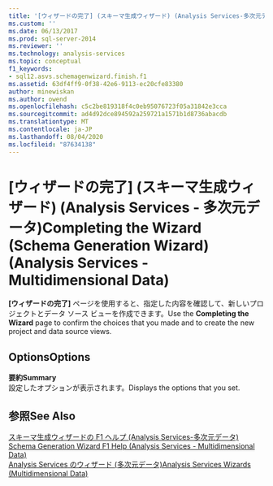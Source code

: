 ```yaml
---
title: '[ウィザードの完了] (スキーマ生成ウィザード) (Analysis Services-多次元データ) |Microsoft Docs'
ms.custom: ''
ms.date: 06/13/2017
ms.prod: sql-server-2014
ms.reviewer: ''
ms.technology: analysis-services
ms.topic: conceptual
f1_keywords:
- sql12.asvs.schemagenwizard.finish.f1
ms.assetid: 63df4ff9-0f38-42e6-9113-ec20cfe83380
author: minewiskan
ms.author: owend
ms.openlocfilehash: c5c2be819318f4c0eb95076723f05a31842e3cca
ms.sourcegitcommit: ad4d92dce894592a259721a1571b1d8736abacdb
ms.translationtype: MT
ms.contentlocale: ja-JP
ms.lasthandoff: 08/04/2020
ms.locfileid: "87634138"
---
```

# <a name="completing-the-wizard-schema-generation-wizard-analysis-services---multidimensional-data"></a><span data-ttu-id="4a5af-102">[ウィザードの完了] (スキーマ生成ウィザード) (Analysis Services - 多次元データ)</span><span class="sxs-lookup"><span data-stu-id="4a5af-102">Completing the Wizard (Schema Generation Wizard) (Analysis Services - Multidimensional Data)</span></span>
  <span data-ttu-id="4a5af-103">**[ウィザードの完了]** ページを使用すると、指定した内容を確認して、新しいプロジェクトとデータ ソース ビューを作成できます。</span><span class="sxs-lookup"><span data-stu-id="4a5af-103">Use the **Completing the Wizard** page to confirm the choices that you made and to create the new project and data source views.</span></span>  
  
## <a name="options"></a><span data-ttu-id="4a5af-104">Options</span><span class="sxs-lookup"><span data-stu-id="4a5af-104">Options</span></span>  
 <span data-ttu-id="4a5af-105">**要約**</span><span class="sxs-lookup"><span data-stu-id="4a5af-105">**Summary**</span></span>  
 <span data-ttu-id="4a5af-106">設定したオプションが表示されます。</span><span class="sxs-lookup"><span data-stu-id="4a5af-106">Displays the options that you set.</span></span>  
  
## <a name="see-also"></a><span data-ttu-id="4a5af-107">参照</span><span class="sxs-lookup"><span data-stu-id="4a5af-107">See Also</span></span>  
 <span data-ttu-id="4a5af-108">[スキーマ生成ウィザードの F1 ヘルプ &#40;Analysis Services-多次元データ&#41;](schema-generation-wizard-f1-help-analysis-services-multidimensional-data.md) </span><span class="sxs-lookup"><span data-stu-id="4a5af-108">[Schema Generation Wizard F1 Help &#40;Analysis Services - Multidimensional Data&#41;](schema-generation-wizard-f1-help-analysis-services-multidimensional-data.md) </span></span>  
 [<span data-ttu-id="4a5af-109">Analysis Services のウィザード &#40;多次元データ&#41;</span><span class="sxs-lookup"><span data-stu-id="4a5af-109">Analysis Services Wizards &#40;Multidimensional Data&#41;</span></span>](analysis-services-wizards-multidimensional-data.md)  
  
  
